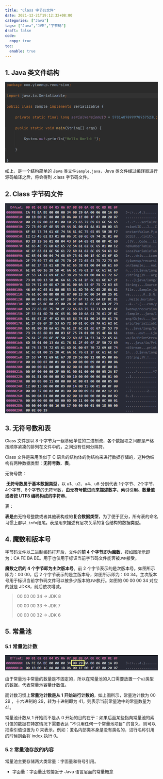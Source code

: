 ```yaml
---
title: "Class 字节码文件"
date: 2021-12-21T19:12:32+08:00
categories: ["Java"]
tags: ["Java","JVM","字节码"]
draft: false
code:
  copy: true
toc:
  enable: true
---
```


## 1. Java 类文件结构

![image-20220321183627199](../images/image-20220321183627199.png)

如上，是一个结构简单的 Java 类文件`Sample.java`，Java 类文件经过编译器进行源码编译之后，将会得到 .class 字节码文件。

## 2. Class 字节码文件

![image-20220322133203936](../images/image-20220322133203936.png)

## 3. 无符号数和表

Class 文件是以 8 个字节为一组基础单位的二进制流，各个数据项之间都是严格按顺序紧凑的排列在文件中的，之间没有任何分隔符。

Class 文件是采用类似于 C 语言的结构体的伪结构来进行数据存储的，这种伪结构有两种数据类型：**无符号数**、**表**。

无符号数：

​	**无符号数属于基本数据类型**，以 u1、u2、u4、u8 分别代表 1个字节、2个字节、4个字节、8个字节的无符号数，**由无符号数进而来描述数字、索引引用、数量值或者按 UTF8 编码构成的字符串**。

表：

​	**表是**由无符号整数或者其他表构成的**复合数据类型**，为了便于区分，所有表的命名习惯上都以`_info`结尾。表是用来描述有层次关系的复合结构的数据类型。

## 4. 魔数和版本号

字节码文件以二进制编码打开后，文件的**前 4 个字节即为魔数**，按如图所示即为：CA FE BA BE。用于也仅用于标识当前字节码文件能否被`JVM`接受。

**魔数之后的 4 个字节即为主次版本号**。前 2 个字节表示的是次版本号，如图所示即为：00 00，后 2 个字节表示的是主版本号，如图所示即为：00 34。主次版本号用于标识当前字节码文件可以被多少版本的`JVM`执行。如图的 00 00 00 34 对应的就是 JDK8，前后依次增减。

> 00 00 00 34 -> JDK 8
>
> 00 00 00 33 -> JDK 7
>
> 00 00 00 32 -> JDK 6

## 5. 常量池

### 5.1 常量池计数

![image-20220323193512531](../images/image-20220323193512531.png)

由于常量池中常量的数量是不固定的，所以在常量池的入口需要放置一个`u2`类型的数据，代表常量池容量计数值。

而计数习惯上**常量池计数是从 1 开始进行计数的**，如上图所示，常量池计数为 00 29 ，十六进制的 29，转为十进制即为 41，则表示当前常量池中的常量数量为 41。

常量池计数从 1 开始而不是从 0 开始的目的在于：如果后面某些指向常量池的索引值的数据在特定情况下需要表达 "不引用任何一个常量池项目" 的含义，则可以把索引值设置为 0 来表示。例如：匿名内部类本身是没有类名的，进行名称引用的时候则会将 index 执行 0。

### 5.2 常量池存放的内容

常量池主要存储两大类常量：字面量和符号引用。

- 字面量：字面量比较接近于 Java 语言层面的常量概念